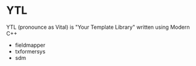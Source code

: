 # YTL
YTL (pronounce as Vital) is "Your Template Library" written using Modern C++
- fieldmapper
- txformersys
- sdm
